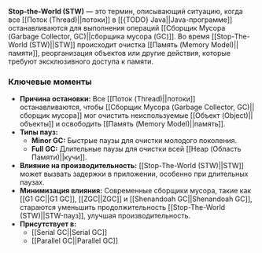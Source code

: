 **Stop-the-World (STW)** — это термин, описывающий ситуацию, когда все [[Поток (Thread)||потоки]] в [[{TODO} Java||Java-программе]] останавливаются для выполнения операций [[Сборщик Мусора (Garbage Collector, GC)||сборщика мусора (GC)]]. Во время [[Stop-The-World (STW)||STW]] происходит очистка [[Память (Memory Model)||памяти]], реорганизация объектов или другие действия, которые требуют эксклюзивного доступа к памяти.


### Ключевые моменты

- **Причина остановки:** Все [[Поток (Thread)||потоки]] останавливаются, чтобы [[Сборщик Мусора (Garbage Collector, GC)||сборщик мусора]] мог очистить неиспользуемые [[Объект (Object)||объекты]] и освободить [[Память (Memory Model)||память]].
- **Типы пауз:**
	- **Minor GC:** Быстрые паузы для очистки молодого поколения.
	- **Full GC:** Длительные паузы для очистки всей [[Heap (Область Памяти)||кучи]].
- **Влияние на производительность:** [[Stop-The-World (STW)||STW]] может вызвать задержки в приложении, особенно при длительных паузах.
- **Минимизация влияния:** Современные сборщики мусора, такие как [[G1 GC||G1 GC]], [[ZGC||ZGC]] и [[Shenandoah GC||Shenandoah GC]], стараются уменьшить продолжительность [[Stop-The-World (STW)||STW-пауз]], улучшая производительность.
- **Присутствует в:**
	- [[Serial GC||Serial GC]]
	- [[Parallel GC||Parallel GC]]

